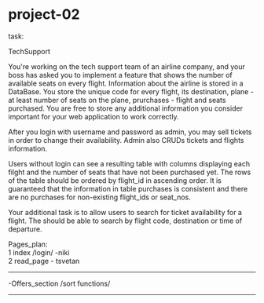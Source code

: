 # project-02
task:

TechSupport

You're working on the tech support team of an airline company, and your boss has asked you to implement a feature that shows the number of available seats on every flight.
Information about the airline is stored in a DataBase. You store the unique code for every flight, its destination, plane - at least number of seats on the plane, prurchases - flight and seats purchased. You are free to store any additional information you consider important for your web application to work correctly.

After you login with username and password as admin, you may sell tickets in order to change their availability.
Admin also CRUDs tickets and flights information.

Users without login can see a resulting table with columns displaying each filght and the number of seats that have not been purchased yet. The rows of the table should be ordered by flight_id in ascending order. It is guaranteed that the information in table purchases is consistent and there are no purchases for non-existing flight_ids or seat_nos.

Your additional task is to allow users to search for ticket availability for a flight. The should be able to search by flight code, destination or time of departure.


Pages_plan: <br>
1 index /login/ -niki <br>
2 read_page - tsvetan

---
-Offers_section /sort functions/ <br>

---